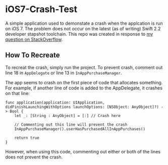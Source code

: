# iOS7-Crash-Test

A simple application used to demonstate a crash when the applcation is run on iOS 7. The problem does not occur on the latest (as of writing) Swift 2.2 developer stapshot toolchain. This repo was created in response to [my question on StackOverflow](https://stackoverflow.com/questions/35260337/debugging-exc-bad-access-on-creation-of-empty-dictionary-using-swift-on-ios-7).

## How To Recreate

To recreat the crash, simply run the project. To prevent crash, comment out line 18 in `AppDelegate` or line 13 in `InAppPurchaseManager`.

The app seems to crash on the first piece of code that allocates something. For example, if another line of code is added to the AppDelegate, it crashes on that line:

    func application(application: UIApplication, didFinishLaunchingWithOptions launchOptions: [NSObject: AnyObject]?) -> Bool {
        let _: [String : AnyObject] = [:] // Crash here

        // Commenting out this line will prevent the crash
        InAppPurchaseManager().userHasPurchasedAllInAppPurchases()

        return true
    }

However, when using this code, commenting out either or both of the lines does not prevent the crash.
